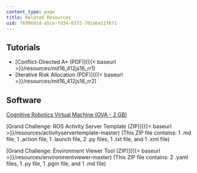 ```yaml
---
content_type: page
title: Related Resources
uid: f699691d-a5ce-fd34-0372-701aba11f671
---
```


Tutorials
---------

*   [Conflict-Directed A\* (PDF)]({{< baseurl >}}/resources/mit16_412js16_rr1)
*   [Iterative Risk Allocation (PDF)]({{< baseurl >}}/resources/mit16_412js16_rr2)

Software
--------

[Cognitive Robotics Virtual Machine (OVA - 2 GB)](/ans7870/16/16.412/s16/MIT16_412S16_cognitive_robotics_student_vm.ova)

[Grand Challenge: ROS Activity Server Template (ZIP)]({{< baseurl >}}/resources/activityservertemplate-master) (This ZIP file contains: 1 .md file, 1 .action file, 1 .launch file, 2 .py files, 1 .txt file, and 1 .xml file)

[Grand Challenge: Environment Viewer Tool (ZIP)]({{< baseurl >}}/resources/environmentviewer-master) (This ZIP file contains: 2 .yaml files, 1 .py file, 1 .pgm file, and 1 .md file)